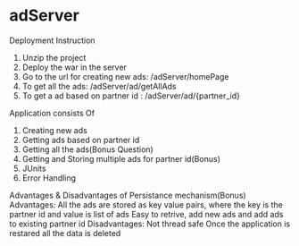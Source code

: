 # adServer
Deployment Instruction
1. Unzip the project
2. Deploy the war in the server
3. Go to the url for creating new ads: <Host>/adServer/homePage
4. To get all the ads:  <Host>/adServer/ad/getAllAds
5. To get a ad based on partner id : <Host>/adServer/ad/{partner_id}

Application consists Of
1. Creating new ads
2. Getting ads based on partner id
3. Getting all the ads(Bonus Question)
4. Getting and Storing multiple ads for partner id(Bonus)
5. JUnits
6. Error Handling

Advantages & Disadvantages of Persistance mechanism(Bonus)
Advantages:
All the ads are stored as key value pairs, where the key is the partner id and value is list of ads
Easy to retrive, add new ads and add ads to existing partner id
Disadvantages:
Not thread safe
Once the application is restared all the data is deleted


